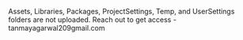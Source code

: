 Assets, Libraries, Packages, ProjectSettings, Temp, and UserSettings folders are not uploaded. Reach out to get access - tanmayagarwal209gmail.com
